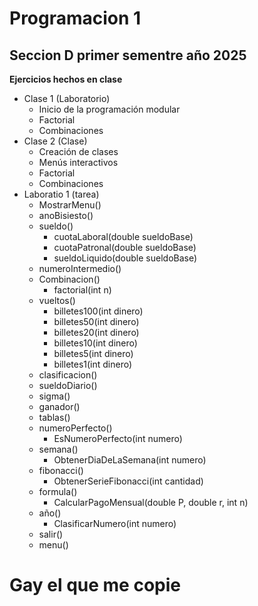 # Programacion 1 
## Seccion D primer sementre año 2025
**Ejercicios hechos en clase**

- Clase 1 (Laboratorio)
  - Inicio de la programación modular
  - Factorial
  - Combinaciones
- Clase 2 (Clase)
  - Creación de clases
  - Menús interactivos
  - Factorial
  - Combinaciones
- Laboratio 1 (tarea)
  - MostrarMenu()   
  - anoBisiesto()
  - sueldo()
    - cuotaLaboral(double sueldoBase)
    - cuotaPatronal(double sueldoBase)
    - sueldoLiquido(double sueldoBase)
  - numeroIntermedio()
  - Combinacion()
    - factorial(int n)
  - vueltos()
    - billetes100(int dinero)
    - billetes50(int dinero)
    - billetes20(int dinero)
    - billetes10(int dinero)
    - billetes5(int dinero)
    - billetes1(int dinero)
  - clasificacion()
  - sueldoDiario()
  - sigma()
  - ganador()
  - tablas()
  - numeroPerfecto()
    - EsNumeroPerfecto(int numero)
  - semana()
    - ObtenerDiaDeLaSemana(int numero)
  - fibonacci()
    - ObtenerSerieFibonacci(int cantidad)
  - formula()
    - CalcularPagoMensual(double P, double r, int n)
  - año()
    - ClasificarNumero(int numero)
  - salir()
  - menu()

# Gay el que me copie 

